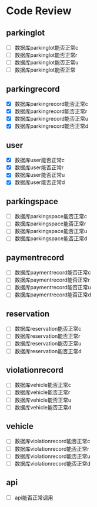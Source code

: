 # Code Review
## parkinglot
- [ ] 数据库parkinglot能否正常c
- [ ] 数据库parkinglot能否正常r
- [ ] 数据库parkinglot能否正常u
- [ ] 数据库parkinglot能否正常

## parkingrecord
- [x] 数据库parkingrecord能否正常c
- [x] 数据库parkingrecord能否正常r
- [x] 数据库parkingrecord能否正常u
- [x] 数据库parkingrecord能否正常d

## user
- [x] 数据库user能否正常c
- [x] 数据库user能否正常r
- [x] 数据库user能否正常u
- [x] 数据库user能否正常d

## parkingspace
- [ ] 数据库parkingspace能否正常c
- [ ] 数据库parkingspace能否正常r
- [ ] 数据库parkingspace能否正常u
- [ ] 数据库parkingspace能否正常d

## paymentrecord
- [ ] 数据库paymentrecord能否正常c
- [ ] 数据库paymentrecord能否正常r
- [ ] 数据库paymentrecord能否正常u
- [ ] 数据库paymentrecord能否正常d

## reservation
- [ ] 数据库reservation能否正常c
- [ ] 数据库reservation能否正常r
- [ ] 数据库reservation能否正常u
- [ ] 数据库reservation能否正常d

## violationrecord
- [ ] 数据库vehicle能否正常c
- [ ] 数据库vehicle能否正常r
- [ ] 数据库vehicle能否正常u
- [ ] 数据库vehicle能否正常d

## vehicle
- [ ] 数据库violationrecord能否正常c
- [ ] 数据库violationrecord能否正常r
- [ ] 数据库violationrecord能否正常u
- [ ] 数据库violationrecord能否正常d

## api
- [ ] api能否正常调用